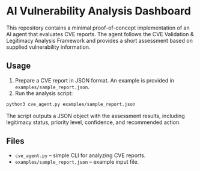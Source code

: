 # AI Vulnerability Analysis Dashboard

This repository contains a minimal proof-of-concept implementation of an AI agent
that evaluates CVE reports. The agent follows the CVE Validation & Legitimacy
Analysis Framework and provides a short assessment based on supplied vulnerability
information.

## Usage

1. Prepare a CVE report in JSON format. An example is provided in
   `examples/sample_report.json`.
2. Run the analysis script:

```bash
python3 cve_agent.py examples/sample_report.json
```

The script outputs a JSON object with the assessment results, including
legitimacy status, priority level, confidence, and recommended action.

## Files

- `cve_agent.py` – simple CLI for analyzing CVE reports.
- `examples/sample_report.json` – example input file.
